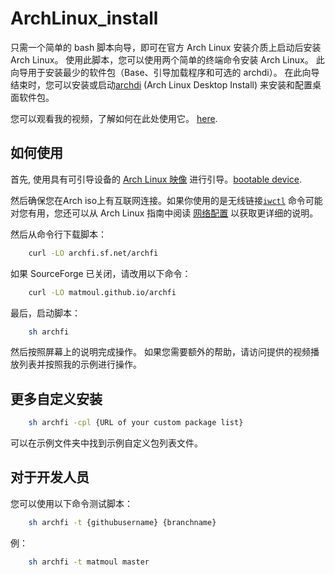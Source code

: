 # ArchLinux_install
只需一个简单的 bash 脚本向导，即可在官方 Arch Linux 安装介质上启动后安装 Arch Linux。
使用此脚本，您可以使用两个简单的终端命令安装 Arch Linux。
此向导用于安装最少的软件包（Base、引导加载程序和可选的 archdi）。
在此向导结束时，您可以安装或启动[archdi](https://github.com/MatMoul/archdi) (Arch Linux Desktop Install) 来安装和配置桌面软件包。

您可以观看我的视频，了解如何在此处使用它。
[here](https://www.youtube.com/playlist?list=PLytHgIKLV1caHlCrcTSkm5OF2WSVI1_Sq).

## 如何使用
首先, 使用具有可引导设备的 [Arch Linux 映像](https://www.archlinux.org/download/) 进行引导。[bootable device](https://wiki.archlinux.org/index.php/USB_flash_installation_media).

然后确保您在Arch iso上有互联网连接。如果你使用的是无线链接[`iwctl`](https://wiki.archlinux.org/index.php/Iwd#iwctl) 命令可能对您有用，您还可以从 Arch Linux 指南中阅读 [网络配置](https://wiki.archlinux.org/index.php/Network_configuration) 以获取更详细的说明。

然后从命令行下载脚本：
```bash
    curl -LO archfi.sf.net/archfi
```
如果 SourceForge 已关闭，请改用以下命令：
```bash
    curl -LO matmoul.github.io/archfi
```
最后，启动脚本：
```bash
    sh archfi
```
然后按照屏幕上的说明完成操作。
如果您需要额外的帮助，请访问提供的视频播放列表并按照我的示例进行操作。

## 更多自定义安装
```bash
    sh archfi -cpl {URL of your custom package list}
```
可以在示例文件夹中找到示例自定义包列表文件。

## 对于开发人员

您可以使用以下命令测试脚本：
```bash
    sh archfi -t {githubusername} {branchname}
```
例：
```bash
    sh archfi -t matmoul master
```
